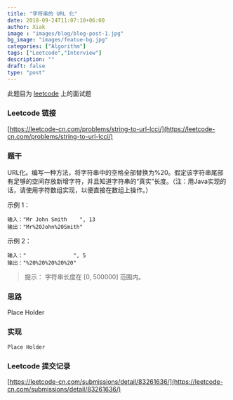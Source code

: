 ```yaml
---
title: "字符串的 URL 化"
date: 2018-09-24T11:07:10+06:00
author: Xiak
image : "images/blog/blog-post-1.jpg"
bg_image: "images/featue-bg.jpg"
categories: ["Algorithm"]
tags: ["Leetcode","Interview"]
description: ""
draft: false
type: "post"
---
```


此题目为 [leetcode](https://leetcode-cn.com) 上的面试题

### Leetcode 链接

[https://leetcode-cn.com/problems/string-to-url-lcci/](https://leetcode-cn.com/problems/string-to-url-lcci/)

### 题干
URL化。编写一种方法，将字符串中的空格全部替换为%20。假定该字符串尾部有足够的空间存放新增字符，并且知道字符串的“真实”长度。（注：用Java实现的话，请使用字符数组实现，以便直接在数组上操作。）

示例 1：
```
输入："Mr John Smith    ", 13
输出："Mr%20John%20Smith"
```

示例 2：
```
输入："               ", 5
输出："%20%20%20%20%20"
```



> 提示：
  字符串长度在 [0, 500000] 范围内。

### 思路

Place Holder

### 实现

```
Place Holder
```

### Leetcode 提交记录

[https://leetcode-cn.com/submissions/detail/83261636/](https://leetcode-cn.com/submissions/detail/83261636/)


